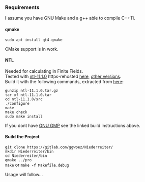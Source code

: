 ### Requirements

I assume you have GNU Make and a g++ able to compile C++11.

#### qmake

`sudo apt install qt4-qmake`

CMake support is in work.

#### NTL

Needed for calculating in Finite Fields.  
Tested with [ntl-11.1.0](http://www.shoup.net/ntl/ntl-11.1.0.tar.gz) https-rehosted [here](https://tasty.limo//random/ntl-11.1.0.tar.gz), [other versions](http://www.shoup.net/ntl/download.html).  
Build it with the following commands, extracted from [here](http://www.shoup.net/ntl/doc/tour-unix.html):  

`gunzip ntl-11.1.0.tar.gz`  
`tar xf ntl-11.1.0.tar`  
`cd ntl-11.1.0/src`  
`./configure`  
`make`  
`make check`  
`sudo make install`  

If you dont have [GNU GMP](https://gmplib.org/) see the linked build instructions above.

#### Build the Project

`git clone https://gitlab.com/ggwpez/Niederreiter/`  
`mkdir Niederreiter/bin`  
`cd Niederreiter/bin`  
`qmake ../pro`  
`make` or `make -f Makefile.debug`  

Usage will follow...